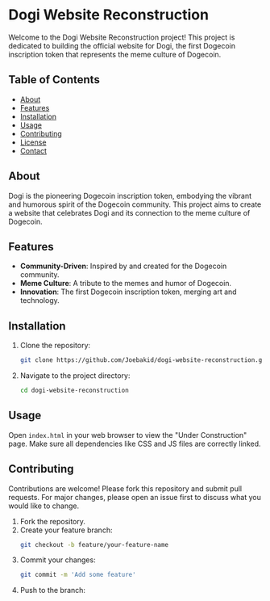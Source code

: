 # Dogi Website Reconstruction

Welcome to the Dogi Website Reconstruction project! This project is dedicated to building the official website for Dogi, the first Dogecoin inscription token that represents the meme culture of Dogecoin.

## Table of Contents

- [About](#about)
- [Features](#features)
- [Installation](#installation)
- [Usage](#usage)
- [Contributing](#contributing)
- [License](#license)
- [Contact](#contact)

## About

Dogi is the pioneering Dogecoin inscription token, embodying the vibrant and humorous spirit of the Dogecoin community. This project aims to create a website that celebrates Dogi and its connection to the meme culture of Dogecoin.

## Features

- **Community-Driven**: Inspired by and created for the Dogecoin community.
- **Meme Culture**: A tribute to the memes and humor of Dogecoin.
- **Innovation**: The first Dogecoin inscription token, merging art and technology.

## Installation

1. Clone the repository:
   ```bash
   git clone https://github.com/Joebakid/dogi-website-reconstruction.git
   ```
2. Navigate to the project directory:
   ```bash
   cd dogi-website-reconstruction
   ```

## Usage

Open `index.html` in your web browser to view the "Under Construction" page. Make sure all dependencies like CSS and JS files are correctly linked.

## Contributing

Contributions are welcome! Please fork this repository and submit pull requests. For major changes, please open an issue first to discuss what you would like to change.

1. Fork the repository.
2. Create your feature branch:
   ```bash
   git checkout -b feature/your-feature-name
   ```
3. Commit your changes:
   ```bash
   git commit -m 'Add some feature'
   ```
4. Push to the branch:
   ```bash

   ```

